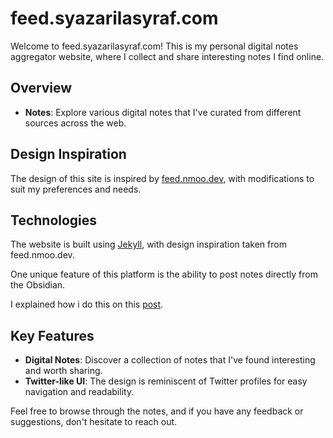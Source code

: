 # feed.syazarilasyraf.com

Welcome to feed.syazarilasyraf.com! This is my personal digital notes aggregator website, where I collect and share interesting notes I find online.

## Overview

- **Notes**: Explore various digital notes that I've curated from different sources across the web.

## Design Inspiration

The design of this site is inspired by [feed.nmoo.dev](https://feed.nmoo.dev/), with modifications to suit my preferences and needs.

## Technologies

The website is built using [Jekyll](https://jekyllrb.com/), with design inspiration taken from feed.nmoo.dev.

One unique feature of this platform is the ability to post notes directly from the Obsidian.

I explained how i do this on this [post](https://syazarilasyraf.com/personalizing-your-website).

## Key Features

- **Digital Notes**: Discover a collection of notes that I've found interesting and worth sharing.
- **Twitter-like UI**: The design is reminiscent of Twitter profiles for easy navigation and readability.

Feel free to browse through the notes, and if you have any feedback or suggestions, don't hesitate to reach out.
